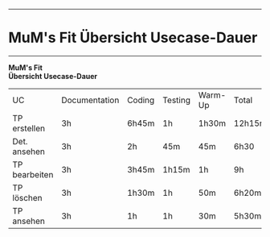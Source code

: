 -------------
# MuM's Fit Übersicht Usecase-Dauer #
-------------
**MuM's Fit**  
**Übersicht Usecase-Dauer**

<table>
<tr><td>UC</td><td>Documentation</td><td>Coding</td><td>Testing</td><td>Warm-Up</td><td>Total</td><td>FP</td></tr>
<tr><td>TP erstellen</td><td>3h</td><td>6h45m</td><td>1h</td><td>1h30m</td><td>12h15m</td><td> </td></tr>
<tr><td>Det. ansehen</td><td>3h</td><td>2h</td><td>45m</td><td>45m</td><td>6h30</td><td> </td></tr>
<tr><td>TP bearbeiten</td><td>3h</td><td>3h45m</td><td>1h15m</td><td>1h</td><td>9h</td><td> </td></tr>
<tr><td>TP löschen</td><td>3h</td><td>1h30m</td><td>1h</td><td>50m</td><td>6h20m</td><td> </td></tr>
<tr><td>TP ansehen</td><td>3h</td><td>1h</td><td>1h</td><td>30m</td><td>5h30m</td><td> </td></tr>
</table>

